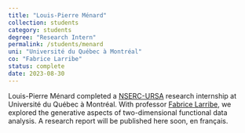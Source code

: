 ```yaml
---
title: "Louis-Pierre Ménard"
collection: students
category: students
degree: "Research Intern"
permalink: /students/menard
uni: "Université du Québec à Montréal"
co: "Fabrice Larribe"
status: complete
date: 2023-08-30
---
```

Louis-Pierre Ménard completed a [NSERC-URSA](https://www.nserc-crsng.gc.ca/students-etudiants/ug-pc/usra-brpc_eng.asp) research internship at Université du Québec à Montréal. With professor [Fabrice Larribe](http://fabricelarribe.uqam.ca/), we explored the generative aspects of two-dimensional functional data analysis. A research report will be published here soon, en français.

